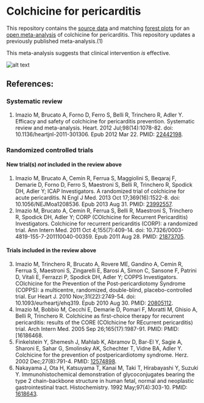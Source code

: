 Colchicine for pericarditis
=================================

This repository contains the [source data](../..tree/master/data) and matching [forest plots](../../tree/master/forest%20plots) for an [open  meta-analysis](https://public.opencpu.org/ocpu/github/openMetaAnalysis/binary/www/) of colchicine for pericarditis. This repository updates a previously published meta-analysis.(1)

This meta-analysis suggests that clinical intervention *is* effective.

![alt text](https://raw.github.com/openMetaAnalysis/Colchicine-for-pericarditis/master/forest%20plots/all%20trials.png "Principle results")

References:
----------------------------------

### Systematic review
1. Imazio M, Brucato A, Forno D, Ferro S, Belli R, Trinchero R, Adler Y. Efficacy
and safety of colchicine for pericarditis prevention. Systematic review and
meta-analysis. Heart. 2012 Jul;98(14):1078-82. doi: 10.1136/heartjnl-2011-301306.
Epub 2012 Mar 22. PMID: [22442198](http://pubmed.gov/22442198).

### Randomized controlled trials
#### New trial(s) *not* included in the review above
1. Imazio M, Brucato A, Cemin R, Ferrua S, Maggiolini S, Beqaraj F, Demarie D,
Forno D, Ferro S, Maestroni S, Belli R, Trinchero R, Spodick DH, Adler Y; ICAP
Investigators. A randomized trial of colchicine for acute pericarditis. N Engl J 
Med. 2013 Oct 17;369(16):1522-8. doi: 10.1056/NEJMoa1208536. Epub 2013 Aug 31.
 PMID: [23992557](http://pubmed.gov/23992557).
2. Imazio M, Brucato A, Cemin R, Ferrua S, Belli R, Maestroni S, Trinchero R,
Spodick DH, Adler Y; CORP (COlchicine for Recurrent Pericarditis) Investigators. 
Colchicine for recurrent pericarditis (CORP): a randomized trial. Ann Intern Med.
2011 Oct 4;155(7):409-14. doi: 10.7326/0003-4819-155-7-201110040-00359. Epub 2011
Aug 28.  PMID: [21873705](http://pubmed.gov/21873705).


#### Trials included in the review above
3. Imazio M, Trinchero R, Brucato A, Rovere ME, Gandino A, Cemin R, Ferrua S,
Maestroni S, Zingarelli E, Barosi A, Simon C, Sansone F, Patrini D, Vitali E,
Ferrazzi P, Spodick DH, Adler Y; COPPS Investigators. COlchicine for the
Prevention of the Post-pericardiotomy Syndrome (COPPS): a multicentre,
randomized, double-blind, placebo-controlled trial. Eur Heart J. 2010
Nov;31(22):2749-54. doi: 10.1093/eurheartj/ehq319. Epub 2010 Aug 30.  PMID:
[20805112](http://pubmed.gov/20805112).
4. Imazio M, Bobbio M, Cecchi E, Demarie D, Pomari F, Moratti M, Ghisio A, Belli 
R, Trinchero R. Colchicine as first-choice therapy for recurrent pericarditis:
results of the CORE (COlchicine for REcurrent pericarditis) trial. Arch Intern
Med. 2005 Sep 26;165(17):1987-91.  PMID: PMID: [16186468.
5. Finkelstein Y, Shemesh J, Mahlab K, Abramov D, Bar-El Y, Sagie A, Sharoni E,
Sahar G, Smolinsky AK, Schechter T, Vidne BA, Adler Y. Colchicine for the
prevention of postpericardiotomy syndrome. Herz. 2002 Dec;27(8):791-4. 
PMID: [12574898](http://pubmed.gov/12574898).
6. Nakayama J, Ota H, Katsuyama T, Kanai M, Taki T, Hirabayashi Y, Suzuki Y.
Immunohistochemical demonstration of glycoconjugates bearing the type 2
chain-backbone structure in human fetal, normal and neoplastic gastrointestinal
tract. Histochemistry. 1992 May;97(4):303-10.  PMID: [1618643](http://pubmed.gov/1618643).

